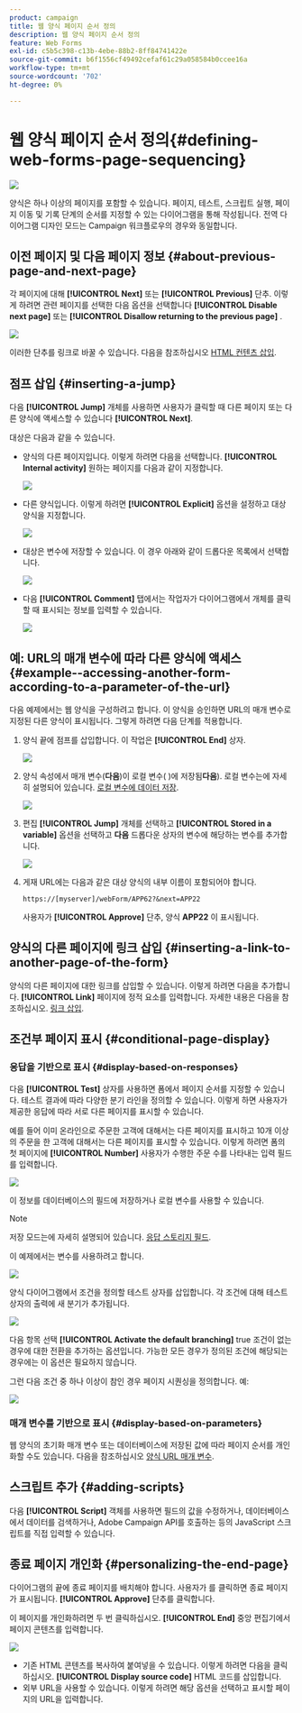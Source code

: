 ```yaml
---
product: campaign
title: 웹 양식 페이지 순서 정의
description: 웹 양식 페이지 순서 정의
feature: Web Forms
exl-id: c5b5c398-c13b-4ebe-88b2-8ff84741422e
source-git-commit: b6f1556cf49492cefaf61c29a058584b0ccee16a
workflow-type: tm+mt
source-wordcount: '702'
ht-degree: 0%

---
```


# 웹 양식 페이지 순서 정의{#defining-web-forms-page-sequencing}

![](../../assets/common.svg)

양식은 하나 이상의 페이지를 포함할 수 있습니다. 페이지, 테스트, 스크립트 실행, 페이지 이동 및 기록 단계의 순서를 지정할 수 있는 다이어그램을 통해 작성됩니다. 전역 다이어그램 디자인 모드는 Campaign 워크플로우의 경우와 동일합니다.

## 이전 페이지 및 다음 페이지 정보 {#about-previous-page-and-next-page}

각 페이지에 대해 **[!UICONTROL Next]** 또는 **[!UICONTROL Previous]** 단추. 이렇게 하려면 관련 페이지를 선택한 다음 옵션을 선택합니다 **[!UICONTROL Disable next page]** 또는 **[!UICONTROL Disallow returning to the previous page]** .

![](assets/s_ncs_admin_survey_no_next_page.png)

이러한 단추를 링크로 바꿀 수 있습니다. 다음을 참조하십시오 [HTML 컨텐츠 삽입](static-elements-in-a-web-form.md#inserting-html-content).

## 점프 삽입 {#inserting-a-jump}

다음 **[!UICONTROL Jump]** 개체를 사용하면 사용자가 클릭할 때 다른 페이지 또는 다른 양식에 액세스할 수 있습니다 **[!UICONTROL Next]**.

대상은 다음과 같을 수 있습니다.

* 양식의 다른 페이지입니다. 이렇게 하려면 다음을 선택합니다. **[!UICONTROL Internal activity]** 원하는 페이지를 다음과 같이 지정합니다.

   ![](assets/s_ncs_admin_jump_param1.png)

* 다른 양식입니다. 이렇게 하려면 **[!UICONTROL Explicit]** 옵션을 설정하고 대상 양식을 지정합니다.

   ![](assets/s_ncs_admin_jump_param2.png)

* 대상은 변수에 저장할 수 있습니다. 이 경우 아래와 같이 드롭다운 목록에서 선택합니다.

   ![](assets/s_ncs_admin_jump_param3.png)

* 다음 **[!UICONTROL Comment]** 탭에서는 작업자가 다이어그램에서 개체를 클릭할 때 표시되는 정보를 입력할 수 있습니다.

   ![](assets/s_ncs_admin_survey_jump_comment.png)

## 예: URL의 매개 변수에 따라 다른 양식에 액세스 {#example--accessing-another-form-according-to-a-parameter-of-the-url}

다음 예제에서는 웹 양식을 구성하려고 합니다. 이 양식을 승인하면 URL의 매개 변수로 지정된 다른 양식이 표시됩니다. 그렇게 하려면 다음 단계를 적용합니다.

1. 양식 끝에 점프를 삽입합니다. 이 작업은 **[!UICONTROL End]** 상자.

   ![](assets/s_ncs_admin_survey_jump_sample1.png)

1. 양식 속성에서 매개 변수(**다음**)이 로컬 변수( )에 저장됨&#x200B;**다음**). 로컬 변수는에 자세히 설명되어 있습니다. [로컬 변수에 데이터 저장](web-forms-answers.md#storing-data-in-a-local-variable).

   ![](assets/s_ncs_admin_survey_jump_sample2.png)

1. 편집 **[!UICONTROL Jump]** 개체를 선택하고 **[!UICONTROL Stored in a variable]** 옵션을 선택하고 **다음** 드롭다운 상자의 변수에 해당하는 변수를 추가합니다.

   ![](assets/s_ncs_admin_survey_jump_sample3.png)

1. 게재 URL에는 다음과 같은 대상 양식의 내부 이름이 포함되어야 합니다.

   ```
   https://[myserver]/webForm/APP62?&next=APP22
   ```

   사용자가 **[!UICONTROL Approve]** 단추, 양식 **APP22** 이 표시됩니다.

## 양식의 다른 페이지에 링크 삽입 {#inserting-a-link-to-another-page-of-the-form}

양식의 다른 페이지에 대한 링크를 삽입할 수 있습니다. 이렇게 하려면 다음을 추가합니다. **[!UICONTROL Link]** 페이지에 정적 요소를 입력합니다. 자세한 내용은 다음을 참조하십시오. [링크 삽입](static-elements-in-a-web-form.md#inserting-a-link).

## 조건부 페이지 표시 {#conditional-page-display}

### 응답을 기반으로 표시 {#display-based-on-responses}

다음 **[!UICONTROL Test]** 상자를 사용하면 폼에서 페이지 순서를 지정할 수 있습니다. 테스트 결과에 따라 다양한 분기 라인을 정의할 수 있습니다. 이렇게 하면 사용자가 제공한 응답에 따라 서로 다른 페이지를 표시할 수 있습니다.

예를 들어 이미 온라인으로 주문한 고객에 대해서는 다른 페이지를 표시하고 10개 이상의 주문을 한 고객에 대해서는 다른 페이지를 표시할 수 있습니다. 이렇게 하려면 폼의 첫 페이지에 **[!UICONTROL Number]** 사용자가 수행한 주문 수를 나타내는 입력 필드를 입력합니다.

![](assets/s_ncs_admin_survey_test_ex0.png)

이 정보를 데이터베이스의 필드에 저장하거나 로컬 변수를 사용할 수 있습니다.

>[!NOTE]
>
>저장 모드는에 자세히 설명되어 있습니다. [응답 스토리지 필드](web-forms-answers.md#response-storage-fields).

이 예제에서는 변수를 사용하려고 합니다.

![](assets/s_ncs_admin_survey_test_ex1.png)

양식 다이어그램에서 조건을 정의할 테스트 상자를 삽입합니다. 각 조건에 대해 테스트 상자의 출력에 새 분기가 추가됩니다.

![](assets/s_ncs_admin_survey_test_ex2.png)

다음 항목 선택 **[!UICONTROL Activate the default branching]** true 조건이 없는 경우에 대한 전환을 추가하는 옵션입니다. 가능한 모든 경우가 정의된 조건에 해당되는 경우에는 이 옵션은 필요하지 않습니다.

그런 다음 조건 중 하나 이상이 참인 경우 페이지 시퀀싱을 정의합니다. 예:

![](assets/s_ncs_admin_survey_test_ex3.png)

### 매개 변수를 기반으로 표시 {#display-based-on-parameters}

웹 양식의 초기화 매개 변수 또는 데이터베이스에 저장된 값에 따라 페이지 순서를 개인화할 수도 있습니다. 다음을 참조하십시오 [양식 URL 매개 변수](defining-web-forms-properties.md#form-url-parameters).

## 스크립트 추가 {#adding-scripts}

다음 **[!UICONTROL Script]** 객체를 사용하면 필드의 값을 수정하거나, 데이터베이스에서 데이터를 검색하거나, Adobe Campaign API를 호출하는 등의 JavaScript 스크립트를 직접 입력할 수 있습니다.

## 종료 페이지 개인화 {#personalizing-the-end-page}

다이어그램의 끝에 종료 페이지를 배치해야 합니다. 사용자가 를 클릭하면 종료 페이지가 표시됩니다. **[!UICONTROL Approve]** 단추를 클릭합니다.

이 페이지를 개인화하려면 두 번 클릭하십시오. **[!UICONTROL End]** 중앙 편집기에서 페이지 콘텐츠를 입력합니다.

![](assets/s_ncs_admin_survey_end_page_edit.png)

* 기존 HTML 콘텐츠를 복사하여 붙여넣을 수 있습니다. 이렇게 하려면 다음을 클릭하십시오. **[!UICONTROL Display source code]** HTML 코드를 삽입합니다.
* 외부 URL을 사용할 수 있습니다. 이렇게 하려면 해당 옵션을 선택하고 표시할 페이지의 URL을 입력합니다.

